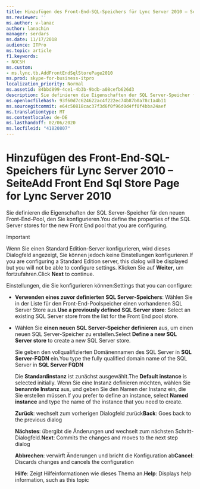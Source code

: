 ```yaml
---
title: Hinzufügen des Front-End-SQL-Speichers für Lync Server 2010 – Seite
ms.reviewer: ''
ms.author: v-lanac
author: lanachin
manager: serdars
ms.date: 11/17/2018
audience: ITPro
ms.topic: article
f1.keywords:
- NOCSH
ms.custom:
- ms.lync.tb.AddFrontEndSqlStorePage2010
ms.prod: skype-for-business-itpro
localization_priority: Normal
ms.assetid: 84bbd899-4ce1-4b3b-9bdb-a08cefb626d3
description: Sie definieren die Eigenschaften der SQL Server-Speicher für den neuen Front-End-Pool, den Sie konfigurieren.
ms.openlocfilehash: 93f60d7c624622ac4f222ec74b87b0a78c1a4b11
ms.sourcegitcommit: e64c50818cac37f3d6f0f96d0d4ff0f4bba24aef
ms.translationtype: MT
ms.contentlocale: de-DE
ms.lasthandoff: 02/06/2020
ms.locfileid: "41820807"
---
```

# <a name="add-front-end-sql-store-page-for-lync-server-2010"></a><span data-ttu-id="66aef-103">Hinzufügen des Front-End-SQL-Speichers für Lync Server 2010 – Seite</span><span class="sxs-lookup"><span data-stu-id="66aef-103">Add Front End Sql Store Page for Lync Server 2010</span></span>
 
<span data-ttu-id="66aef-104">Sie definieren die Eigenschaften der SQL Server-Speicher für den neuen Front-End-Pool, den Sie konfigurieren.</span><span class="sxs-lookup"><span data-stu-id="66aef-104">You define the properties of the SQL Server stores for the new Front End pool that you are configuring.</span></span>
  
> [!IMPORTANT]
> <span data-ttu-id="66aef-105">Wenn Sie einen Standard Edition-Server konfigurieren, wird dieses Dialogfeld angezeigt, Sie können jedoch keine Einstellungen konfigurieren.</span><span class="sxs-lookup"><span data-stu-id="66aef-105">If you are configuring a Standard Edition server, this dialog will be displayed but you will not be able to configure settings.</span></span> <span data-ttu-id="66aef-106">Klicken Sie auf **Weiter**, um fortzufahren.</span><span class="sxs-lookup"><span data-stu-id="66aef-106">Click **Next** to continue.</span></span>
  
<span data-ttu-id="66aef-107">Einstellungen, die Sie konfigurieren können:</span><span class="sxs-lookup"><span data-stu-id="66aef-107">Settings that you can configure:</span></span>
  
- <span data-ttu-id="66aef-108">**Verwenden eines zuvor definierten SQL Server-Speichers**: Wählen Sie in der Liste für den Front-End-Poolspeicher einen vorhandenen SQL Server Store aus.</span><span class="sxs-lookup"><span data-stu-id="66aef-108">**Use a previously defined SQL Server store**: Select an existing SQL Server store from the list for the Front End pool store.</span></span>
    
- <span data-ttu-id="66aef-109">Wählen Sie **einen neuen SQL Server-Speicher definieren** aus, um einen neuen SQL Server-Speicher zu erstellen.</span><span class="sxs-lookup"><span data-stu-id="66aef-109">Select **Define a new SQL Server store** to create a new SQL Server store.</span></span>
    
    <span data-ttu-id="66aef-110">Sie geben den vollqualifizierten Domänennamen des SQL Server in **SQL Server-FQDN** ein.</span><span class="sxs-lookup"><span data-stu-id="66aef-110">You type the fully qualified domain name of the SQL Server in **SQL Server FQDN**</span></span>
    
    <span data-ttu-id="66aef-111">Die **Standardinstanz** ist zunächst ausgewählt.</span><span class="sxs-lookup"><span data-stu-id="66aef-111">The **Default instance** is selected initially.</span></span> <span data-ttu-id="66aef-112">Wenn Sie eine Instanz definieren möchten, wählen Sie **benannte Instanz** aus, und geben Sie den Namen der Instanz ein, die Sie erstellen müssen.</span><span class="sxs-lookup"><span data-stu-id="66aef-112">If you prefer to define an instance, select **Named instance** and type the name of the instance that you need to create.</span></span>
    
  <span data-ttu-id="66aef-113">**Zurück**: wechselt zum vorherigen Dialogfeld zurück</span><span class="sxs-lookup"><span data-stu-id="66aef-113">**Back**: Goes back to the previous dialog</span></span>
  
  <span data-ttu-id="66aef-114">**Nächstes**: übergibt die Änderungen und wechselt zum nächsten Schritt-Dialogfeld.</span><span class="sxs-lookup"><span data-stu-id="66aef-114">**Next**: Commits the changes and moves to the next step dialog</span></span>
  
  <span data-ttu-id="66aef-115">**Abbrechen**: verwirft Änderungen und bricht die Konfiguration ab</span><span class="sxs-lookup"><span data-stu-id="66aef-115">**Cancel**: Discards changes and cancels the configuration</span></span>
  
  <span data-ttu-id="66aef-116">**Hilfe**: Zeigt Hilfeinformationen wie dieses Thema an.</span><span class="sxs-lookup"><span data-stu-id="66aef-116">**Help**: Displays help information, such as this topic</span></span>
  


